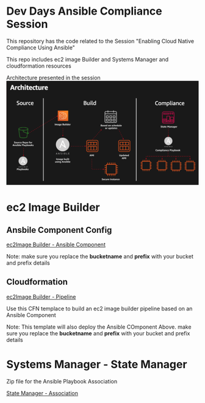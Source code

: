 # Dev Days Ansible Compliance Session
This repository has the code related to the Session "Enabling Cloud Native Compliance Using Ansible"


This repo includes ec2 image Builder and Systems Manager and cloudformation resources


Architecture presented in the session
![](architecture.png)

# ec2 Image Builder

## Ansbile Component Config
[ec2Image Builder - Ansible Component](ec2imagebuilder.yaml)

Note: make sure you replace the **bucketname** and **prefix** with your bucket and prefix details

## Cloudformation
[ec2Image Builder - Pipeline](/cloudformation/ec2imagebuilderpipeline.yaml)

Use this CFN templace to build an ec2 image builder pipeline based on an Ansible Component

Note: This template will also deploy the Ansible COmponent Above. make sure you replace the **bucketname** and **prefix** with your bucket and prefix details


# Systems Manager - State Manager

Zip file for the Ansible Playbook Association

[State Manager - Association](automation.zip)
